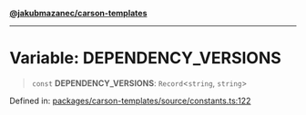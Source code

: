 [**@jakubmazanec/carson-templates**](../README.md)

---

# Variable: DEPENDENCY_VERSIONS

> `const` **DEPENDENCY_VERSIONS**: `Record`\<`string`, `string`\>

Defined in:
[packages/carson-templates/source/constants.ts:122](https://github.com/jakubmazanec/tools/blob/adfe44f908094c1d1cdf19837842b33066bbd9d7/packages/carson-templates/source/constants.ts#L122)
